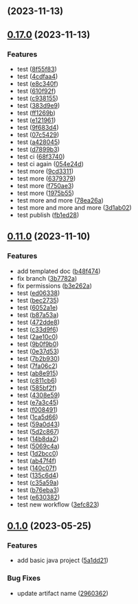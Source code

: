 ## [](https://github.com/aps831/workflows-testbed-maven/compare/v0.17.0...v) (2023-11-13)

## [0.17.0](https://github.com/aps831/workflows-testbed-maven/compare/v0.11.0...v0.17.0) (2023-11-13)


### Features

* test ([8f55f83](https://github.com/aps831/workflows-testbed-maven/commit/8f55f833d9eb6f3eb9d79ea8f2302c6a4322daee))
* test ([4cdfaa4](https://github.com/aps831/workflows-testbed-maven/commit/4cdfaa46e5ff47bcf5383294f73846bf0ffdfa3c))
* test ([e8c340f](https://github.com/aps831/workflows-testbed-maven/commit/e8c340fc657b4f879414628e251019d012a0975a))
* test ([610f92f](https://github.com/aps831/workflows-testbed-maven/commit/610f92ffff2eb2aa27e45f2b82c303db6bfac16d))
* test ([c938155](https://github.com/aps831/workflows-testbed-maven/commit/c938155990482e4e3af394baab8a3a7c1f1c715c))
* test ([383d9e9](https://github.com/aps831/workflows-testbed-maven/commit/383d9e9f444ee335fed6591087099cae2af0bfa7))
* test ([ff1269b](https://github.com/aps831/workflows-testbed-maven/commit/ff1269b65992f718e07bc94e3f683a68a44a0ad3))
* test ([e121961](https://github.com/aps831/workflows-testbed-maven/commit/e12196137ee9d272f1146c587c22595421609757))
* test ([9f683d4](https://github.com/aps831/workflows-testbed-maven/commit/9f683d4becec365c7a20fa1fcfe481b36cf01498))
* test ([07c5429](https://github.com/aps831/workflows-testbed-maven/commit/07c5429d34985e8feacc7aee920cb82f156e04fd))
* test ([a428045](https://github.com/aps831/workflows-testbed-maven/commit/a428045c98ff6e1d492c1db5f27209807ca87444))
* test ([d7899b3](https://github.com/aps831/workflows-testbed-maven/commit/d7899b3ba6aacfdf8c0f60f3dd0692463c830f48))
* test ci ([68f3740](https://github.com/aps831/workflows-testbed-maven/commit/68f37403f5db5205a2337bc07b30d60bc3b466f6))
* test ci again ([054e24d](https://github.com/aps831/workflows-testbed-maven/commit/054e24d723ba15e2baf7189517ba8c87e209d149))
* test more ([9cd3311](https://github.com/aps831/workflows-testbed-maven/commit/9cd3311381e4dce3fd8e849bd80b37dc1bdf0435))
* test more ([6379379](https://github.com/aps831/workflows-testbed-maven/commit/63793796ee9866f03284e4786024d76651331d3f))
* test more ([f750ae3](https://github.com/aps831/workflows-testbed-maven/commit/f750ae33b1c05bda2a2817ef5694750e805cbc2e))
* test more ([1975b55](https://github.com/aps831/workflows-testbed-maven/commit/1975b5573b7966c48a515fb5a1d322c71f963c63))
* test more and more ([78ea26a](https://github.com/aps831/workflows-testbed-maven/commit/78ea26a249357ad6fc927be4ff228e622e2ec547))
* test more and more and more ([3d1ab02](https://github.com/aps831/workflows-testbed-maven/commit/3d1ab024b56fae0bd8af9fe3cc36e111edd4508f))
* test publish ([fb1ed28](https://github.com/aps831/workflows-testbed-maven/commit/fb1ed28074c6eee7f7ee5c69411ef908c8c355df))

## [0.11.0](https://github.com/aps831/workflows-testbed-maven/compare/v0.1.0...v0.11.0) (2023-11-10)


### Features

* add templated doc ([b48f474](https://github.com/aps831/workflows-testbed-maven/commit/b48f4742e72f2fdeb2877632f5014d68e783d472))
* fix branch ([3b7782a](https://github.com/aps831/workflows-testbed-maven/commit/3b7782a5aa1babcf84f6bb3386b89f11de22ecc7))
* fix permissions ([b3e262a](https://github.com/aps831/workflows-testbed-maven/commit/b3e262aedf3b59561a4b52a618cf7b15d29e781d))
* test ([ed06338](https://github.com/aps831/workflows-testbed-maven/commit/ed06338d8e1cb40f70a764a6139ce08bb31d012c))
* test ([bec2735](https://github.com/aps831/workflows-testbed-maven/commit/bec27353214b135f63100c7e1e3e780104d74d6c))
* test ([6052a1e](https://github.com/aps831/workflows-testbed-maven/commit/6052a1ed11a7e35590242f91b58311b6d413706a))
* test ([b87a53a](https://github.com/aps831/workflows-testbed-maven/commit/b87a53af506ad4bfec1f420ea721f3a2e190dbee))
* test ([472dde8](https://github.com/aps831/workflows-testbed-maven/commit/472dde88bf2dac599c5c268e601590f67d12ddd2))
* test ([c33d9f6](https://github.com/aps831/workflows-testbed-maven/commit/c33d9f6d380cf031736fc0b143e2f80af271df55))
* test ([2ae10c0](https://github.com/aps831/workflows-testbed-maven/commit/2ae10c0df847c79f36c792a4bf84be98f4725ed5))
* test ([9b0f9b0](https://github.com/aps831/workflows-testbed-maven/commit/9b0f9b0ce25622db5c6bb8e39c9c5d7a920d1698))
* test ([0e37d53](https://github.com/aps831/workflows-testbed-maven/commit/0e37d53f45e13f9baf62ff20152118ac717b0426))
* test ([7b2b930](https://github.com/aps831/workflows-testbed-maven/commit/7b2b93022e40e74c1224ff6c33db6a635da2df79))
* test ([7fa06c2](https://github.com/aps831/workflows-testbed-maven/commit/7fa06c254b1062d14022cfc59c376512f7cfb78f))
* test ([ab8e915](https://github.com/aps831/workflows-testbed-maven/commit/ab8e915b93d4d736ab873b94ad7ed90391b232c4))
* test ([c811cb6](https://github.com/aps831/workflows-testbed-maven/commit/c811cb672c97906d4796be6b36e88bf2bc144b94))
* test ([585bf2f](https://github.com/aps831/workflows-testbed-maven/commit/585bf2ffd4b91271306dd0bf2ce04fc6964b08da))
* test ([4308e59](https://github.com/aps831/workflows-testbed-maven/commit/4308e5978d9e12ec3f7be68bd556d7624f34c354))
* test ([e7a3c45](https://github.com/aps831/workflows-testbed-maven/commit/e7a3c4539e5e8848c4f64947ac9281e81f46fbc4))
* test ([f008491](https://github.com/aps831/workflows-testbed-maven/commit/f008491103339d15a9c8379a25e63b1bd2ba0bdf))
* test ([1ca5d66](https://github.com/aps831/workflows-testbed-maven/commit/1ca5d66c4dca2bd68b381b3a0e2bca2ab8fcae99))
* test ([59a0d43](https://github.com/aps831/workflows-testbed-maven/commit/59a0d43572e8fc4d0d5368e0073fc20f3cab1aad))
* test ([5d2c867](https://github.com/aps831/workflows-testbed-maven/commit/5d2c867bad340c78326d81e5da690104c43ed58f))
* test ([14b8da2](https://github.com/aps831/workflows-testbed-maven/commit/14b8da2712b1a6ec6bbeed18542a3fe48dfd9200))
* test ([5069c4a](https://github.com/aps831/workflows-testbed-maven/commit/5069c4a920d75cce519e1595d8461fdeaf2bc973))
* test ([1d2bcc0](https://github.com/aps831/workflows-testbed-maven/commit/1d2bcc0e6aadf96182d7f31602b146a409e44585))
* test ([ab47f4f](https://github.com/aps831/workflows-testbed-maven/commit/ab47f4f96fe4ba77720ba1bd0371a7f0ac00acc0))
* test ([140c07f](https://github.com/aps831/workflows-testbed-maven/commit/140c07fac99bc58158a5abe0891aa9070e370b59))
* test ([135c6d4](https://github.com/aps831/workflows-testbed-maven/commit/135c6d4074a8615008b206931b5d69eea75a848b))
* test ([c35a59a](https://github.com/aps831/workflows-testbed-maven/commit/c35a59a2f6790e468da19867207d5d69f4f3b942))
* test ([b76eba3](https://github.com/aps831/workflows-testbed-maven/commit/b76eba31e385c4b1b598725d52cf40a90c519ebd))
* test ([e630382](https://github.com/aps831/workflows-testbed-maven/commit/e6303821e4c5c957115f8ec2100a53e900503168))
* test new workflow ([3efc823](https://github.com/aps831/workflows-testbed-maven/commit/3efc823e11a947fd553cef73ed4ebedefddfefd7))

## [0.1.0](https://github.com/aps831/workflows-testbed-maven/compare/5a1dd21c13995ebe7ccad482fda39cdcf6861a0a...v0.1.0) (2023-05-25)


### Features

* add basic java project ([5a1dd21](https://github.com/aps831/workflows-testbed-maven/commit/5a1dd21c13995ebe7ccad482fda39cdcf6861a0a))


### Bug Fixes

* update artifact name ([2960362](https://github.com/aps831/workflows-testbed-maven/commit/29603622280b39654f4275a6153f7e9f165e4b51))

